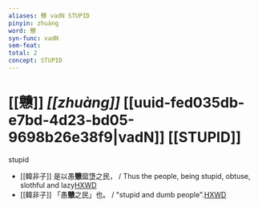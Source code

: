 ```yaml
---
aliases: 戇 vadN STUPID
pinyin: zhuàng
word: 戇
syn-func: vadN
sem-feat: 
total: 2
concept: STUPID 
---
```

# [[戇]] *[[zhuàng]]*  [[uuid-fed035db-e7bd-4d23-bd05-9698b26e38f9|vadN]] [[STUPID]]
stupid
 - [[韓非子]] 是以愚**戇**窳墯之民， / Thus the people, being stupid, obtuse, slothful and lazy[HXWD](https://hxwd.org/textview.html?location=KR3c0005_tls_018-23a.2)
 - [[韓非子]] 「愚**戇**之民」也。 / "stupid and dumb people".[HXWD](https://hxwd.org/textview.html?location=KR3c0005_tls_046-4a.9)
